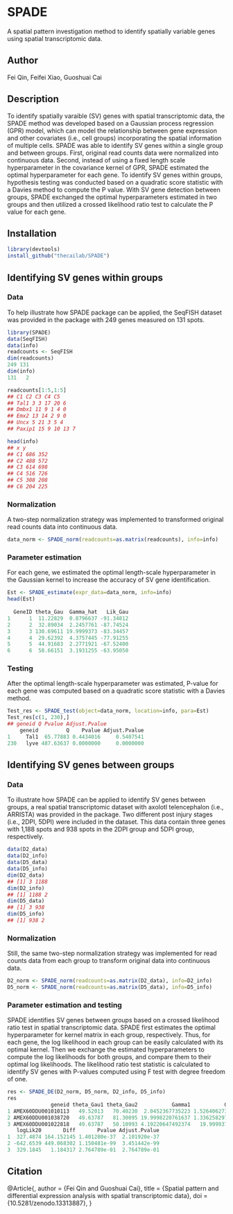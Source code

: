 # SPADE
A spatial pattern investigation method to identify spatially variable genes using spatial transcriptomic data.

## Author
Fei Qin, Feifei Xiao, Guoshuai Cai

## Description
To identify spatially varaible (SV) genes with spatial transcriptomic data, the SPADE method was developed based on a Gaussian process regression (GPR) model, which can model the relationship between gene expression and other covariates (i.e., cell groups) incorporating the spatial information of multiple cells. SPADE was able to identify SV genes within a single group and between groups. First, original read counts data were normalized into continuous data. Second, instead of using a fixed length scale hyperparameter in the covariance kernel of GPR, SPADE estimated the optimal hyperparameter for each gene. To identify SV genes within groups, hypothesis testing was conducted based on a quadratic score statistic with a Davies method to compute the P value. With SV gene detection between groups, SPADE exchanged the optimal hyperparameters estimated in two groups and then utilized a crossed likelihood ratio test to calculate the P value for each gene. 

## Installation
```r
library(devtools)
install_github("thecailab/SPADE")
```

## Identifying SV genes within groups
### Data
To help illustrate how SPADE package can be applied, the SeqFISH dataset was provided in the package with 249 genes measured on 131 spots.
```r
library(SPADE)
data(SeqFISH)
data(info)
readcounts <- SeqFISH
dim(readcounts)
249 131
dim(info)
131   2

readcounts[1:5,1:5]
## C1 C2 C3 C4 C5
## Tal1 3 3 17 20 6
## Dmbx1 11 9 1 4 0
## Emx2 13 14 2 9 0
## Uncx 5 21 3 5 4
## Paxip1 15 9 10 13 7

head(info)
## x y
## C1 686 352
## C2 488 572
## C3 614 698
## C4 516 726
## C5 308 208
## C6 204 225
```
### Normalization
A two-step normalization strategy was implemented to transformed original read counts data into continuous data.
```r
data_norm <- SPADE_norm(readcounts=as.matrix(readcounts), info=info)
```
### Parameter estimation
For each gene, we estimated the optimal length-scale hyperparameter in the Gaussian kernel to increase the accuracy of SV gene identification.
```r
Est <- SPADE_estimate(expr_data=data_norm, info=info)
head(Est)
 
  GeneID theta_Gau  Gamma_hat   Lik_Gau
1      1  11.22829  0.8796637 -91.34812
2      2  32.89034  2.2457761 -87.74524
3      3 130.69611 19.9999373 -83.34457
4      4  29.62392  4.3757445 -77.91255
5      5  44.91683  2.2771921 -67.52400
6      6  58.66151  3.1931255 -63.95050
```
### Testing
After the optimal length-scale hyperparameter was estimated, P-value for each gene was computed based on a quadratic score statistic with a Davies method.
```r
Test_res <- SPADE_test(object=data_norm, location=info, para=Est)
Test_res[c(1, 230),]
## geneid Q Pvalue Adjust.Pvalue
    geneid         Q    Pvalue Adjust.Pvalue
1     Tal1  65.77883 0.4434016     0.5407541
230   lyve 487.63637 0.0000000     0.0000000
```

## Identifying SV genes between groups
### Data
To illustrate how SPADE can be applied to identify SV genes between groups, a real spatial transcriptomic dataset with axolotl telencephalon (i.e., ARRISTA) was provided in the package. Two different post injury stages (i.e., 2DPI, 5DPI) were included in the dataset. This data contain three genes with 1,188 spots and 938 spots in the 2DPI group and 5DPI group, respectively.
```r
data(D2_data)
data(D2_info)
data(D5_data)
data(D5_info)
dim(D2_data)
## [1] 3 1188
dim(D2_info)
## [1] 1188 2
dim(D5_data)
## [1] 3 938
dim(D5_info)
## [1] 938 2
```
### Normalization
Still, the same two-step normalization strategy was implemented for read counts data from each group to transform original data into continuous data.
```r
D2_norm <- SPADE_norm(readcounts=as.matrix(D2_data), info=D2_info)
D5_norm <- SPADE_norm(readcounts=as.matrix(D5_data), info=D5_info)
```
### Parameter estimation and testing
SPADE identifies SV genes between groups based on a crossed likelihood ratio test in spatial transcriptomic data. SPADE first estimates the optimal hyperparameter for kernel matrix in each group, respectively. Thus, for each gene, the log likelihood in each group can be easily calculated with its optimal kernel. Then we exchange the estimated hyperparameters to compute the log likelihoods for both groups, and compare them to their optimal log likelihoods. The likelihood ratio test statistic is calculated to identify SV genes with P-values computed using F test with degree freedom of one.
```r
res <- SPADE_DE(D2_norm, D5_norm, D2_info, D5_info)
res
              geneid theta_Gau1 theta_Gau2           Gamma1           Gamma2   logLik11  logLik21   logLik10
1 AMEX60DDU001010113   49.52013   70.40230  2.0452367735223 1.52640627368895   345.6043  343.4853   279.5261
2 AMEX60DDU001038720   49.63787   81.30095 19.9998220761637 1.33625829767921 -1407.1231 -574.7335 -1563.7369
3 AMEX60DDU001022818   49.63787   50.10993 4.19220647492374   19.99993729622   143.7086  329.6725   143.6045
   logLik20       Diff       Pvalue Adjust.Pvalue
1  327.4874 164.152145 1.401280e-37  2.101920e-37
2 -642.6539 449.068302 1.150481e-99  3.451442e-99
3  329.1845   1.184317 2.764789e-01  2.764789e-01
```

## Citation
 @Article{,
    author = {Fei Qin and Guoshuai Cai},
    title = {Spatial pattern and differential expression analysis with spatial transcriptomic data},
    doi = {10.5281/zenodo.13313887},
  }
